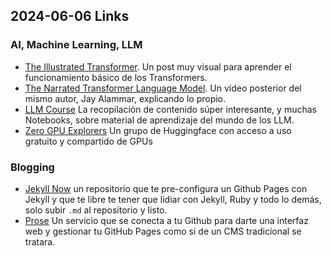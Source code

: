 ## 2024-06-06 Links

### AI, Machine Learning, LLM

* [The Illustrated Transformer](https://jalammar.github.io/illustrated-transformer/). Un post muy visual para aprender el funcionamiento básico de los Transformers.
* [The Narrated Transformer Language Model](https://www.youtube.com/watch?v=-QH8fRhqFHM). Un vídeo posterior del mismo autor, Jay Alammar, explicando lo propio.
* [LLM Course](https://github.com/mlabonne/llm-course) La recopilación de contenido súper interesante, y muchas Notebooks, sobre material de aprendizaje del mundo de los LLM.
* [Zero GPU Explorers](https://huggingface.co/zero-gpu-explorers) Un grupo de Huggingface con acceso a uso gratuito y compartido de GPUs

### Blogging

* [Jekyll Now](https://github.com/barryclark/jekyll-now) un repositorio que te pre-configura un Github Pages con Jekyll y que te libre te tener que lidiar con Jekyll, Ruby y todo lo demás, solo subir `.md` al repositorio y listo.
* [Prose](https://prose.io/) Un servicio que se conecta a tu Github para darte una interfaz web y gestionar tu GitHub Pages como si de un CMS tradicional se tratara.
